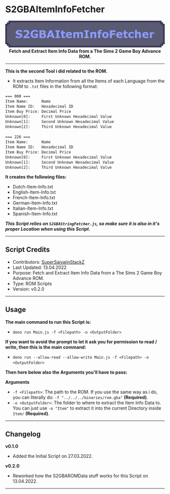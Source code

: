 # S2GBAItemInfoFetcher

<p align="center">
	<img src="https://github.com/SuperSaiyajinStackZ/S2GBATestStuff/blob/main/resources/s2gbaiteminfofetcher.png" alt="Box Image"><br>
	<b>Fetch and Extract Item Info Data from a The Sims 2 Game Boy Advance ROM.</b><br>
</p><hr>

**This is the second Tool i did related to the ROM.**
- It extracts Item Information from all the Items of each Language from the ROM to `.txt` files in the following format:
```
=== 000 ===
Item Name:      Name
Item Name ID:   Hexadecimal ID
Item Buy Price: Decimal Price
Unknown[0]:     First Unknown Hexadecimal Value
Unknown[1]:     Second Unknown Hexadecimal Value
Unknown[2]:     Third Unknown Hexadecimal Value

=== 226 ===
Item Name:      Name
Item Name ID:   Hexadecimal ID
Item Buy Price: Decimal Price
Unknown[0]:     First Unknown Hexadecimal Value
Unknown[1]:     Second Unknown Hexadecimal Value
Unknown[2]:     Third Unknown Hexadecimal Value
```

**It creates the following files:**
- Dutch-Item-Info.txt
- English-Item-Info.txt
- French-Item-Info.txt
- German-Item-Info.txt
- Italian-Item-Info.txt
- Spanish-Item-Info.txt


***This Script relies on `S2GBAStringFetcher.js`, so make sure it is also in it's proper Location when using this Script.***
<hr>

## Script Credits
- Contributors: [SuperSaiyajinStackZ](https://github.com/SuperSaiyajinStackZ)
- Last Updated: 13.04.2022
- Purpose: Fetch and Extract Item Info Data from a The Sims 2 Game Boy Advance ROM.
- Type: ROM Scripts
- Version: v0.2.0
<hr>

## Usage
**The main command to run this Script is:**
- `deno run Main.js -f <Filepath> -o <OutputFolder>`

**If you want to avoid the prompt to let it ask you for permission to read / write, then this is the main command:**
- `deno run --allow-read --allow-write Main.js -f <Filepath> -o <OutputFolder>`

**Then here below also the Arguments you'll have to pass:**

**Arguments**
- `-f <Filepath>`: The path to the ROM. If you use the same way as i do, you can literally do: `-f "../../../binaries/rom.gba"` **(Required)**.
- `-o <OutputFolder>`: The folder to where to extract the Item Info Data to. You can just use `-o "Item"` to extract it into the current Directory inside `Item/` **(Required)**.
<hr>

## Changelog
**v0.1.0**
- Added the Initial Script on 27.03.2022.

**v0.2.0**
- Reworked how the S2GBAROMData stuff works for this Script on 13.04.2022.
<hr>